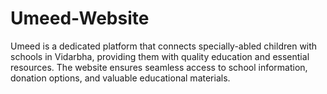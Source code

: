 # Umeed-Website
Umeed is a dedicated platform that connects specially-abled children with schools in Vidarbha, providing them with quality education and essential resources. The website ensures seamless access to school information, donation options, and valuable educational materials.

